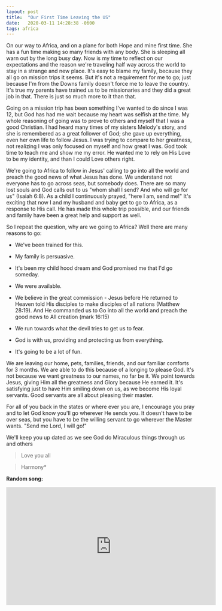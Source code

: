 ```yaml
---
layout: post
title:  "Our First Time Leaving the US"
date:   2020-03-11 14:28:38 -0600
tags: africa
---
```


On our way to Africa, and on a plane for both Hope and mine first time. She has a fun time making so many friends with any body. She is sleeping all warn out by the long busy day.
Now is my time to reflect on our expectations and the reason we're traveling half way across the world to stay in a strange and new place. It's easy to blame my family, because they all go on mission trips it seems. But it's not a requirement for me to go; just because I'm from the Downs family doesn't force me to leave the country. It's true my parents have trained us to be missionaries and they did a great job in that. There is just so much more to it than that.

Going on a mission trip has been something I've wanted to do since I was 12, but God has had me wait because my heart was selfish at the time. My whole reasoning of going was to prove to others and myself that I was a good Christian. I had heard many times of my sisters Melody's story, and she is remembered as a great follower of God; she gave up everything, even her own life to follow Jesus. I was trying to compare to her greatness, not realizing I was only focused on myself and how great I was. God took time to teach me and show me my error. He wanted me to rely on His Love to be my identity, and than I could Love others right.

We're going to Africa to follow in Jesus' calling to go into all the world and preach the good news of what Jesus has done. We understand not everyone has to go across seas, but somebody does. There are so many lost souls and God calls out to us "whom shall I send? And who will go for us" (Isaiah 6:8). As a child I continuously prayed, "here I am, send me!" It's exciting that now I and my husband and baby get to go to Africa, as a response to His call. He has made this whole trip possible, and our friends and family have been a great help and support as well.

So I repeat the question, why are we going to Africa? Well there are many reasons to go:

- We've been trained for this.

- My family is persuasive.

- It's been my child hood dream and God promised me that I'd go someday.

- We were available.

- We believe in the great commission -
Jesus before He returned to Heaven told His disciples to make disciples of all nations (Matthew 28:19). And He commanded us to Go into all the world and preach the good news to All creation (mark 16:15)

- We run towards what the devil tries to get us to fear.

- God is with us, providing and protecting us from everything.

- It's going to be a lot of fun.

We are leaving our home, pets, families, friends, and our familiar comforts for 3 months. We are able to do this because of a longing to please God. It's not because we want greatness to our names, no far be it. We point towards Jesus, giving Him all the greatness and Glory because He earned it. It's satisfying just to have Him smiling down on us, as we become His loyal servants. Good servants are all about pleasing their master.

For all of you back in the states or where ever you are, I encourage you pray and to let God know you'll go wherever He sends you. It doesn't have to be over seas, but you have to be the willing servant to go wherever the Master wants. "Send me Lord, I will go!"

We'll keep you up dated as we see God do Miraculous things through us and others

> Love you all

> Harmony*

**Random song:**
<iframe width="560" height="315" src="https://www.youtube.com/embed/LsE8ACraYhY" frameborder="0" allow="accelerometer; autoplay; encrypted-media; gyroscope; picture-in-picture" allowfullscreen></iframe>
